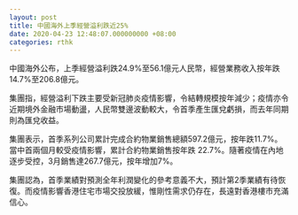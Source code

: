 ```yaml
---
layout: post
title: 中國海外上季經營溢利跌近25%
date: 2020-04-23 12:48:07.000000000 +08:00
categories: rthk
---
```


中國海外公布，上季經營溢利跌24.9%至56.1億元人民幣，經營業務收入按年跌14.7%至206.8億元。
 
集團指，經營溢利下跌主要受新冠肺炎疫情影響，令結轉規模按年減少；疫情亦令近期境外金融市場動盪，人民幣雙邊波動較大，令首季產生匯兌虧損，而去年同期則為匯兌收益。 

集團表示，首季系列公司累計完成合約物業銷售總額597.2億元，按年跌11.7%。當中首兩個月較受疫情影響，累計合約物業銷售按年跌 22.7%。隨著疫情在內地逐步受控，3月銷售達267.7億元，按年增加7%。

集團認為，首季業績對預測全年利潤變化的參考意義不大，預計第2季業績有待恢復。而疫情影響香港住宅市場交投放緩，惟剛性需求仍存在，長遠對香港樓市充滿信心。

